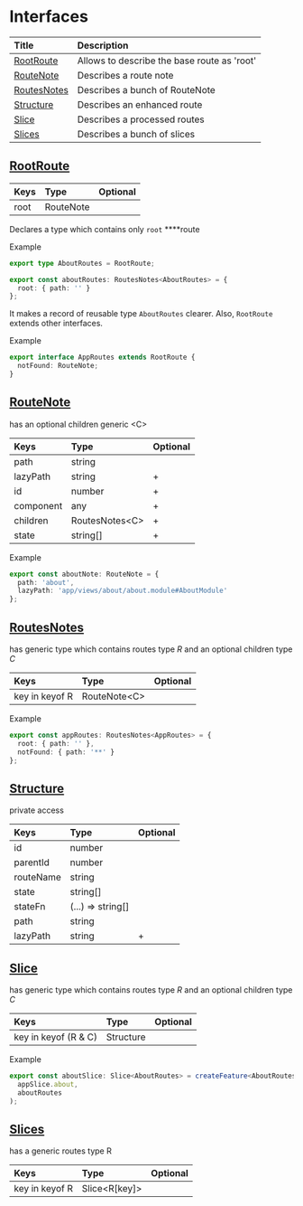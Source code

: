 # Interfaces

| Title | Description |
| :--- | :--- |
| [RootRoute](interfaces.md#rootroute) | Allows to describe the base route as 'root' |
| [RouteNote](interfaces.md#routenote) | Describes a route note |
| [RoutesNotes](interfaces.md#routesnotes) | Describes a bunch of RouteNote |
| [Structure](interfaces.md#structure) | Describes an enhanced route |
| [Slice](interfaces.md#slice) | Describes a processed routes |
| [Slices](interfaces.md#slices) | Describes a bunch of slices |



## [RootRoute](interfaces.md#rootroute)

| Keys | Type | Optional |
| :--- | :--- | :--- |
| root | RouteNote |  |

Declares a type which contains only `root` ****route

Example

```typescript
export type AboutRoutes = RootRoute;

export const aboutRoutes: RoutesNotes<AboutRoutes> = {
  root: { path: '' }
};
```

 It makes a record of reusable type `AboutRoutes` clearer. Also, `RootRoute`  extends other interfaces.

Example

```typescript
export interface AppRoutes extends RootRoute {
  notFound: RouteNote;
}
```

##  [RouteNote](interfaces.md#routenote)

has an optional children generic &lt;C&gt;

| Keys | Type | Optional |
| :--- | :--- | :--- |
| path | string |  |
| lazyPath | string | + |
| id | number | + |
| component | any | + |
| children | RoutesNotes&lt;C&gt; | + |
| state | string\[\] | + |

Example

```typescript
export const aboutNote: RouteNote = {
  path: 'about',
  lazyPath: 'app/views/about/about.module#AboutModule'
};
```

##  [RoutesNotes](interfaces.md#routesnotes)

has generic type which contains routes type _R_ and an optional children type _C_

| Keys | Type | Optional |
| :--- | :--- | :--- |
| key in keyof R | RouteNote&lt;C&gt; |  |

Example

```typescript
export const appRoutes: RoutesNotes<AppRoutes> = {
  root: { path: '' },
  notFound: { path: '**' }
};
```

## [Structure ](interfaces.md#structure)

private access

| Keys | Type | Optional |
| :--- | :--- | :--- |
| id | number |  |
| parentId | number |  |
| routeName | string |  |
| state | string\[\] |  |
| stateFn | \(...\) =&gt; string\[\] |  |
| path | string |  |
| lazyPath | string | + |

## [Slice](interfaces.md#slice)

has generic type which contains routes type _R_ and an optional children type _C_

| Keys | Type | Optional |
| :--- | :--- | :--- |
| key in keyof \(R & C\) | Structure |  |

Example

```typescript
export const aboutSlice: Slice<AboutRoutes> = createFeature<AboutRoutes>(
  appSlice.about,
  aboutRoutes
);
```

##  [Slices](interfaces.md#slices)

has a generic routes type R

| Keys | Type | Optional |
| :--- | :--- | :--- |
| key in keyof R | Slice&lt;R\[key\]&gt; |  |

